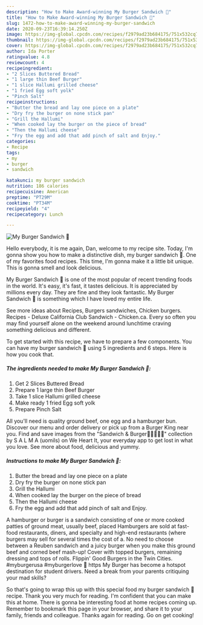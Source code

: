 ```yaml
---
description: "How to Make Award-winning My Burger Sandwich 💖"
title: "How to Make Award-winning My Burger Sandwich 💖"
slug: 1472-how-to-make-award-winning-my-burger-sandwich
date: 2020-09-23T16:39:14.250Z
image: https://img-global.cpcdn.com/recipes/f2979ad23b684175/751x532cq70/my-burger-sandwich-💖-recipe-main-photo.jpg
thumbnail: https://img-global.cpcdn.com/recipes/f2979ad23b684175/751x532cq70/my-burger-sandwich-💖-recipe-main-photo.jpg
cover: https://img-global.cpcdn.com/recipes/f2979ad23b684175/751x532cq70/my-burger-sandwich-💖-recipe-main-photo.jpg
author: Ida Porter
ratingvalue: 4.8
reviewcount: 4
recipeingredient:
- "2 Slices Buttered Bread"
- "1 large thin Beef Burger"
- "1 slice Hallumi grilled cheese"
- "1 fried Egg soft yolk"
- "Pinch Salt"
recipeinstructions:
- "Butter the bread and lay one piece on a plate"
- "Dry fry the burger on none stick pan"
- "Grill the Hallumi"
- "When cooked lay the burger on the piece of bread"
- "Then the Hallumi cheese"
- "Fry the egg and add that add pinch of salt and Enjoy."
categories:
- Recipe
tags:
- my
- burger
- sandwich

katakunci: my burger sandwich 
nutrition: 186 calories
recipecuisine: American
preptime: "PT29M"
cooktime: "PT34M"
recipeyield: "4"
recipecategory: Lunch

---
```



![My Burger Sandwich 💖](https://img-global.cpcdn.com/recipes/f2979ad23b684175/751x532cq70/my-burger-sandwich-💖-recipe-main-photo.jpg)

Hello everybody, it is me again, Dan, welcome to my recipe site. Today, I'm gonna show you how to make a distinctive dish, my burger sandwich 💖. One of my favorites food recipes. This time, I'm gonna make it a little bit unique. This is gonna smell and look delicious.

My Burger Sandwich 💖 is one of the most popular of recent trending foods in the world. It's easy, it's fast, it tastes delicious. It is appreciated by millions every day. They are fine and they look fantastic. My Burger Sandwich 💖 is something which I have loved my entire life.

See more ideas about Recipes, Burgers sandwiches, Chicken burgers. Recipes - Deluxe California Club Sandwich - Chicken.ca. Every so often you may find yourself alone on the weekend around lunchtime craving something delicious and different.


To get started with this recipe, we have to prepare a few components. You can have my burger sandwich 💖 using 5 ingredients and 6 steps. Here is how you cook that.

<!--inarticleads1-->

##### The ingredients needed to make My Burger Sandwich 💖:

1. Get 2 Slices Buttered Bread
1. Prepare 1 large thin Beef Burger
1. Take 1 slice Hallumi grilled cheese
1. Make ready 1 fried Egg soft yolk
1. Prepare Pinch Salt


All you&#39;ll need is quality ground beef, one egg and a hamburger bun. Discover our menu and order delivery or pick up from a Burger King near you. Find and save images from the &#34;Sandwich &amp; Burger🍔🍟🌭🌯🥙&#34; collection by S A L M A (uomils) on We Heart It, your everyday app to get lost in what you love. See more about food, delicious and yummy. 

<!--inarticleads2-->

##### Instructions to make My Burger Sandwich 💖:

1. Butter the bread and lay one piece on a plate
1. Dry fry the burger on none stick pan
1. Grill the Hallumi
1. When cooked lay the burger on the piece of bread
1. Then the Hallumi cheese
1. Fry the egg and add that add pinch of salt and Enjoy.


A hamburger or burger is a sandwich consisting of one or more cooked patties of ground meat, usually beef, placed Hamburgers are sold at fast-food restaurants, diners, and specialty and high-end restaurants (where burgers may sell for several times the cost of a. No need to choose between a Reuben sandwich and a juicy burger when you make this ground beef and corned beef mash-up! Cover with topped burgers, remaining dressing and tops of rolls. Flippin&#39; Good Burgers in the Twin Cities. #myburgerusa #myburgerlove 🍔 https My Burger has become a hotspot destination for student drivers. Need a break from your parents critiquing your mad skills? 

So that's going to wrap this up with this special food my burger sandwich 💖 recipe. Thank you very much for reading. I'm confident that you can make this at home. There is gonna be interesting food at home recipes coming up. Remember to bookmark this page in your browser, and share it to your family, friends and colleague. Thanks again for reading. Go on get cooking!
